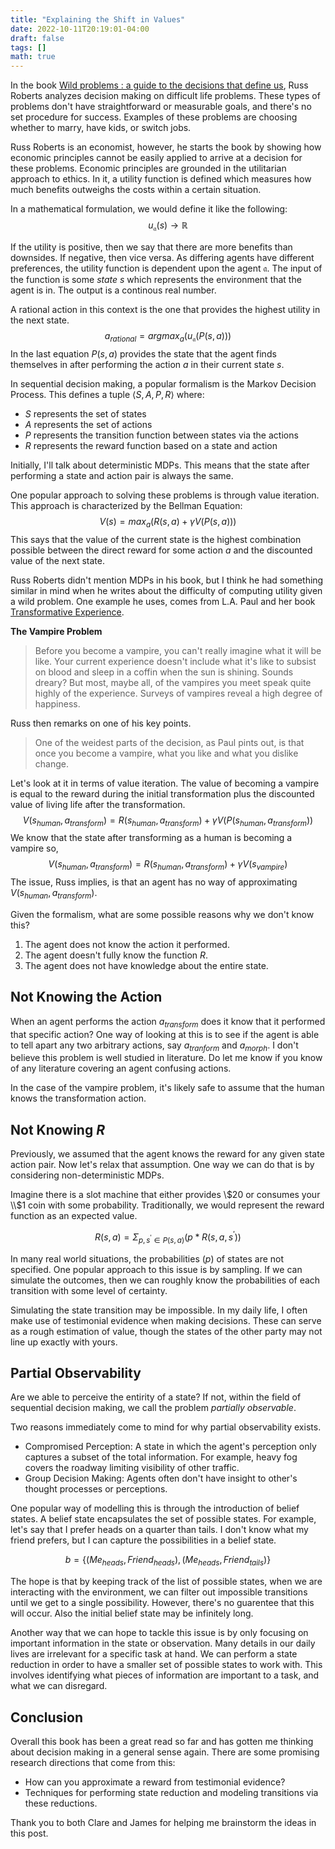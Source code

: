 ```yaml
---
title: "Explaining the Shift in Values"
date: 2022-10-11T20:19:01-04:00
draft: false 
tags: []
math: true
---
```


In the book [Wild problems : a guide to the decisions that define us](https://www.worldcat.org/title/1321820629), Russ Roberts analyzes decision making on difficult life problems. These types of problems don't have straightforward or measurable goals, and there's no set procedure for success. Examples of these problems are choosing whether to marry, have kids, or switch jobs.


Russ Roberts is an economist, however, he starts the book
by showing how economic principles cannot be easily
applied to arrive at a decision for these problems.
Economic principles are grounded in the utilitarian approach to ethics. In it, a utility function is defined which measures how much benefits outweighs the costs within a certain situation.

In a mathematical formulation, we would define it like the following:
$$
u_\mathfrak{a}(s) \rightarrow \mathbb{R}
$$

If the utility is positive, then we say that there are more benefits than downsides. If negative, then vice versa. As differing agents have different preferences,
the utility function is dependent upon the agent $\mathfrak{a}$. The input of the function is some *state* $s$ which represents the environment that the agent is in. The output is a continous real number. 

A rational action in this context is the one that provides the highest utility in the next state.
$$
a_{rational} = argmax_a(u_\mathfrak{a}(P(s,a)))
$$
In the last equation $P(s, a)$ provides the state that the agent finds themselves in after performing the action $a$ in their current state $s$.

In sequential decision making, a popular formalism is the Markov Decision Process. This defines a tuple $\langle S,A, P, R \rangle$ where:

- $S$ represents the set of states
- $A$ represents the set of actions
- $P$ represents the transition function between states via the actions
- $R$ represents the reward function based on a state and action

Initially, I'll talk about deterministic MDPs. This means that the state after performing a state and action pair is always the same.

One popular approach to solving these problems is through value iteration. This approach is characterized by the Bellman Equation:
$$
V(s) = max_a(R(s,a) + \gamma V(P(s,a)))
$$
This says that the value of the current state is the highest combination possible between the direct reward for some action $a$ and the discounted value of the next state.

Russ Roberts didn't mention MDPs in his book, but I think he had something similar in mind when he writes about the difficulty of computing utility given a wild problem. One example he uses, comes from L.A. Paul and her book [Transformative Experience](https://www.worldcat.org/title/872342141).

**The Vampire Problem**

> Before you become a vampire, you can't really imagine what it will be like. Your current experience doesn't include what it's like to subsist on blood and sleep in a coffin when the sun is shining. Sounds dreary? But most, maybe all, of the vampires you meet speak quite highly of the experience. Surveys of vampires reveal a high degree of happiness.

Russ then remarks on one of his key points.

> One of the weidest parts of the decision, as Paul pints out, is that once you become a vampire, what you like and what you dislike change.

Let's look at it in terms of value iteration. The value of becoming a vampire is equal to the reward during the initial transformation plus the discounted value of living life after the transformation.
$$
V(s_{human}, a_{transform}) = R(s_{human}, a_{transform}) + \gamma V(P(s_{human}, a_{transform}))
$$
We know that the state after transforming as a human is becoming a vampire so,
$$
V(s_{human}, a_{transform})  = R(s_{human}, a_{transform}) + \gamma V(s_{vampire})
$$
The issue, Russ implies, is that an agent has no way of approximating $V(s_{human}, a_{transform})$.

Given the formalism, what are some possible reasons why we don't know this?

1. The agent does not know the action it performed.
2. The agent doesn't fully know the function $R$.
3. The agent does not have knowledge about the entire state.

## Not Knowing the Action

When an agent performs the action $a_{transform}$ does it know that it performed that specific action? One way of looking at this is to see if the agent is able to tell apart any two arbitrary actions, say $a_{tranform}$ and $a_{morph}$. I don't believe this problem is well studied in literature. Do let me know if you know of any literature covering an agent confusing actions.

In the case of the vampire problem, it's likely safe to assume that the human knows the transformation action.

## Not Knowing $R$

Previously, we assumed that the agent knows
the reward for any given state action pair.
Now let's relax that assumption. One way we can
do that is by considering non-deterministic
MDPs.

Imagine there is a slot machine that either provides
\\$20 or consumes your \\$1 coin with some probability.
Traditionally, we would represent the reward function
as an expected value.

$$
R(s, a) = \Sigma_{p, s^\prime \in P(s, a)}{(p * R(s,a,s^\prime))}
$$

In many real world situations, the probabilities ($p$) of
states are not specified. One popular approach to
this issue is by sampling. If we can simulate the outcomes, then we can roughly know the probabilities
of each transition with some level of certainty.

Simulating the state transition may be impossible.
In my daily life, I often make use of testimonial
evidence when making decisions. These can serve
as a rough estimation of value, though the states
of the other party may not line up exactly with yours.


## Partial Observability

Are we able to perceive the entirity of
a state? If not, within the field of
sequential decision making, we call the
problem *partially observable*.

Two reasons immediately come to mind for why partial observability exists.
- Compromised Perception: A state in which the agent's perception only captures a subset of the total information. For example, heavy fog covers the roadway
limiting visibility of other traffic.
- Group Decision Making: Agents often don't have insight to other's thought processes or perceptions.


One popular way of modelling this is through
the introduction of belief states. A belief
state encapsulates the set of possible states.
For example, let's say that I prefer heads on a
quarter than tails. I don't know what my friend
prefers, but I can capture the possibilities in a
belief state.

$$
b = \{ (Me_{heads}, Friend_{heads}), (Me_{heads}, Friend_{tails}) \}
$$

The hope is that by keeping track of the
list of possible states, when we are interacting
with the environment, we can filter out impossible
transitions until we get to a single possibility.
However, there's no guarentee that this will occur.
Also the initial belief state may be infinitely long.

Another way that we can hope to tackle this issue
is by only focusing on important information in the
state or observation. Many details in our daily lives
are irrelevant for a specific task at hand.
We can perform a state reduction in order to have a
smaller set of possible states to work with.
This involves identifying what pieces of information
are important to a task, and what we can disregard.


## Conclusion

Overall this book has been a great read so far
and has gotten me thinking about decision making
in a general sense again. There are some promising
research directions that come from this:
- How can you approximate a reward from testimonial evidence?
- Techniques for performing state reduction and modeling transitions via these reductions.

Thank you to both Clare and James for helping me brainstorm the ideas in this post.

